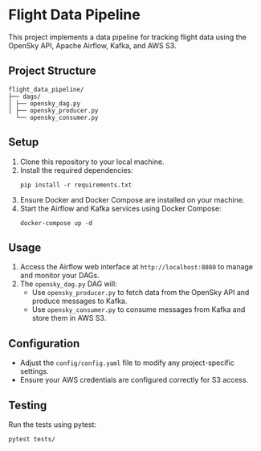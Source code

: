 # Flight Data Pipeline

This project implements a data pipeline for tracking flight data using the OpenSky API, Apache Airflow, Kafka, and AWS S3.

## Project Structure
```
flight_data_pipeline/
├── dags/
│ ├── opensky_dag.py
│ ├── opensky_producer.py
  └── opensky_consumer.py

```

## Setup

1. Clone this repository to your local machine.
2. Install the required dependencies:
   ```
   pip install -r requirements.txt
   ```
3. Ensure Docker and Docker Compose are installed on your machine.
4. Start the Airflow and Kafka services using Docker Compose:
   ```
   docker-compose up -d
   ```

## Usage

1. Access the Airflow web interface at `http://localhost:8080` to manage and monitor your DAGs.
2. The `opensky_dag.py` DAG will:
   - Use `opensky_producer.py` to fetch data from the OpenSky API and produce messages to Kafka.
   - Use `opensky_consumer.py` to consume messages from Kafka and store them in AWS S3.

## Configuration

- Adjust the `config/config.yaml` file to modify any project-specific settings.
- Ensure your AWS credentials are configured correctly for S3 access.

## Testing

Run the tests using pytest:
```
pytest tests/
```
